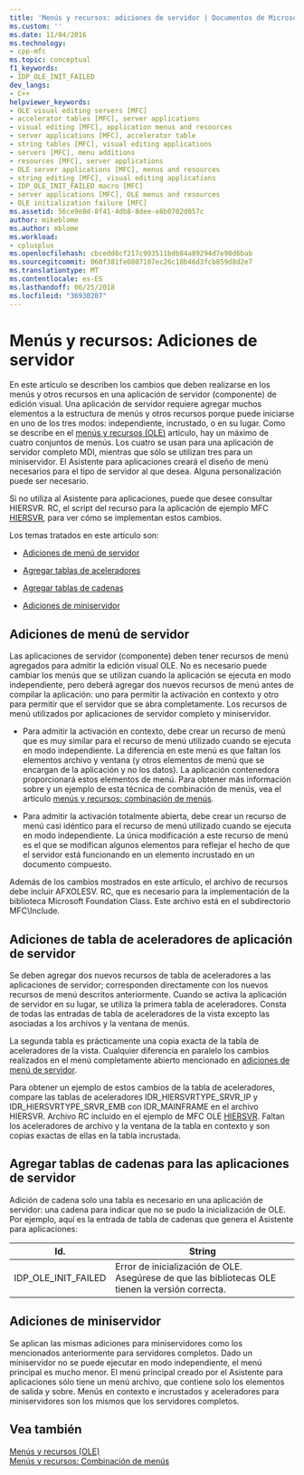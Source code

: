```yaml
---
title: 'Menús y recursos: adiciones de servidor | Documentos de Microsoft'
ms.custom: ''
ms.date: 11/04/2016
ms.technology:
- cpp-mfc
ms.topic: conceptual
f1_keywords:
- IDP_OLE_INIT_FAILED
dev_langs:
- C++
helpviewer_keywords:
- OLE visual editing servers [MFC]
- accelerator tables [MFC], server applications
- visual editing [MFC], application menus and resources
- server applications [MFC], accelerator table
- string tables [MFC], visual editing applications
- servers [MFC], menu additions
- resources [MFC], server applications
- OLE server applications [MFC], menus and resources
- string editing [MFC], visual editing applications
- IDP_OLE_INIT_FAILED macro [MFC]
- server applications [MFC], OLE menus and resources
- OLE initialization failure [MFC]
ms.assetid: 56ce9e8d-8f41-4db8-8dee-e8b0702d057c
author: mikeblome
ms.author: mblome
ms.workload:
- cplusplus
ms.openlocfilehash: cbcedd8cf217c993511bdb84a89294d7e98d6bab
ms.sourcegitcommit: 060f381fe0807107ec26c18b46d3fcb859d8d2e7
ms.translationtype: MT
ms.contentlocale: es-ES
ms.lasthandoff: 06/25/2018
ms.locfileid: "36930207"
---
```

# <a name="menus-and-resources-server-additions"></a>Menús y recursos: Adiciones de servidor
En este artículo se describen los cambios que deben realizarse en los menús y otros recursos en una aplicación de servidor (componente) de edición visual. Una aplicación de servidor requiere agregar muchos elementos a la estructura de menús y otros recursos porque puede iniciarse en uno de los tres modos: independiente, incrustado, o en su lugar. Como se describe en el [menús y recursos (OLE)](../mfc/menus-and-resources-ole.md) artículo, hay un máximo de cuatro conjuntos de menús. Los cuatro se usan para una aplicación de servidor completo MDI, mientras que sólo se utilizan tres para un miniservidor. El Asistente para aplicaciones creará el diseño de menú necesarios para el tipo de servidor al que desea. Alguna personalización puede ser necesario.  
  
 Si no utiliza al Asistente para aplicaciones, puede que desee consultar HIERSVR. RC, el script del recurso para la aplicación de ejemplo MFC [HIERSVR](../visual-cpp-samples.md), para ver cómo se implementan estos cambios.  
  
 Los temas tratados en este artículo son:  
  
-   [Adiciones de menú de servidor](#_core_server_menu_additions)  
  
-   [Agregar tablas de aceleradores](#_core_server_application_accelerator_table_additions)  
  
-   [Agregar tablas de cadenas](../mfc/menus-and-resources-container-additions.md)  
  
-   [Adiciones de miniservidor](#_core_mini.2d.server_additions)  
  
##  <a name="_core_server_menu_additions"></a> Adiciones de menú de servidor  
 Las aplicaciones de servidor (componente) deben tener recursos de menú agregados para admitir la edición visual OLE. No es necesario puede cambiar los menús que se utilizan cuando la aplicación se ejecuta en modo independiente, pero deberá agregar dos nuevos recursos de menú antes de compilar la aplicación: uno para permitir la activación en contexto y otro para permitir que el servidor que se abra completamente. Los recursos de menú utilizados por aplicaciones de servidor completo y miniservidor.  
  
-   Para admitir la activación en contexto, debe crear un recurso de menú que es muy similar para el recurso de menú utilizado cuando se ejecuta en modo independiente. La diferencia en este menú es que faltan los elementos archivo y ventana (y otros elementos de menú que se encargan de la aplicación y no los datos). La aplicación contenedora proporcionará estos elementos de menú. Para obtener más información sobre y un ejemplo de esta técnica de combinación de menús, vea el artículo [menús y recursos: combinación de menús](../mfc/menus-and-resources-menu-merging.md).  
  
-   Para admitir la activación totalmente abierta, debe crear un recurso de menú casi idéntico para el recurso de menú utilizado cuando se ejecuta en modo independiente. La única modificación a este recurso de menú es el que se modifican algunos elementos para reflejar el hecho de que el servidor está funcionando en un elemento incrustado en un documento compuesto.  
  
 Además de los cambios mostrados en este artículo, el archivo de recursos debe incluir AFXOLESV. RC, que es necesario para la implementación de la biblioteca Microsoft Foundation Class. Este archivo está en el subdirectorio MFC\Include.  
  
##  <a name="_core_server_application_accelerator_table_additions"></a> Adiciones de tabla de aceleradores de aplicación de servidor  
 Se deben agregar dos nuevos recursos de tabla de aceleradores a las aplicaciones de servidor; corresponden directamente con los nuevos recursos de menú descritos anteriormente. Cuando se activa la aplicación de servidor en su lugar, se utiliza la primera tabla de aceleradores. Consta de todas las entradas de tabla de aceleradores de la vista excepto las asociadas a los archivos y la ventana de menús.  
  
 La segunda tabla es prácticamente una copia exacta de la tabla de aceleradores de la vista. Cualquier diferencia en paralelo los cambios realizados en el menú completamente abierto mencionado en [adiciones de menú de servidor](#_core_server_menu_additions).  
  
 Para obtener un ejemplo de estos cambios de la tabla de aceleradores, compare las tablas de aceleradores IDR_HIERSVRTYPE_SRVR_IP y IDR_HIERSVRTYPE_SRVR_EMB con IDR_MAINFRAME en el archivo HIERSVR. Archivo RC incluido en el ejemplo de MFC OLE [HIERSVR](../visual-cpp-samples.md). Faltan los aceleradores de archivo y la ventana de la tabla en contexto y son copias exactas de ellas en la tabla incrustada.  
  
##  <a name="_core_string_table_additions_for_server_applications"></a> Agregar tablas de cadenas para las aplicaciones de servidor  
 Adición de cadena solo una tabla es necesario en una aplicación de servidor: una cadena para indicar que no se pudo la inicialización de OLE. Por ejemplo, aquí es la entrada de tabla de cadenas que genera el Asistente para aplicaciones:  
  
|Id.|String|  
|--------|------------|  
|IDP_OLE_INIT_FAILED|Error de inicialización de OLE. Asegúrese de que las bibliotecas OLE tienen la versión correcta.|  
  
##  <a name="_core_mini.2d.server_additions"></a> Adiciones de miniservidor  
 Se aplican las mismas adiciones para miniservidores como los mencionados anteriormente para servidores completos. Dado un miniservidor no se puede ejecutar en modo independiente, el menú principal es mucho menor. El menú principal creado por el Asistente para aplicaciones sólo tiene un menú archivo, que contiene solo los elementos de salida y sobre. Menús en contexto e incrustados y aceleradores para miniservidores son los mismos que los servidores completos.  
  
## <a name="see-also"></a>Vea también  
 [Menús y recursos (OLE)](../mfc/menus-and-resources-ole.md)   
 [Menús y recursos: Combinación de menús](../mfc/menus-and-resources-menu-merging.md)

